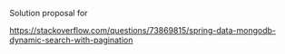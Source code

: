 Solution proposal for

https://stackoverflow.com/questions/73869815/spring-data-mongodb-dynamic-search-with-pagination
